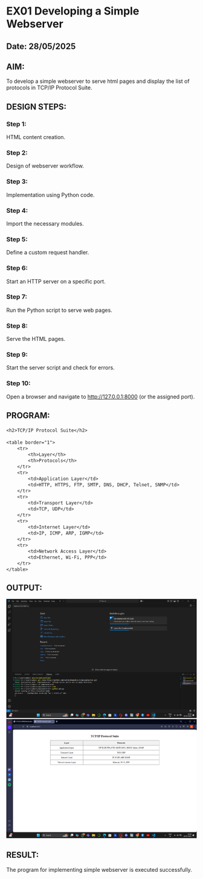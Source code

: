 # EX01 Developing a Simple Webserver
## Date: 28/05/2025

## AIM:
To develop a simple webserver to serve html pages and display the list of protocols in TCP/IP Protocol Suite.

## DESIGN STEPS:
### Step 1: 
HTML content creation.

### Step 2:
Design of webserver workflow.

### Step 3:
Implementation using Python code.

### Step 4:
Import the necessary modules.

### Step 5:
Define a custom request handler.

### Step 6:
Start an HTTP server on a specific port.

### Step 7:
Run the Python script to serve web pages.

### Step 8:
Serve the HTML pages.

### Step 9:
Start the server script and check for errors.

### Step 10:
Open a browser and navigate to http://127.0.0.1:8000 (or the assigned port).

## PROGRAM:
```
<h2>TCP/IP Protocol Suite</h2>

<table border="1">
    <tr>
        <th>Layer</th>
        <th>Protocols</th>
    </tr>
    <tr>
        <td>Application Layer</td>
        <td>HTTP, HTTPS, FTP, SMTP, DNS, DHCP, Telnet, SNMP</td>
    </tr>
    <tr>
        <td>Transport Layer</td>
        <td>TCP, UDP</td>
    </tr>
    <tr>
        <td>Internet Layer</td>
        <td>IP, ICMP, ARP, IGMP</td>
    </tr>
    <tr>
        <td>Network Access Layer</td>
        <td>Ethernet, Wi-Fi, PPP</td>
    </tr>
</table>
```
## OUTPUT:
![alt text](<Screenshot 2025-05-28 221020.png>)
![alt text](<Screenshot 2025-05-28 220939.png>)
## RESULT:
The program for implementing simple webserver is executed successfully.
